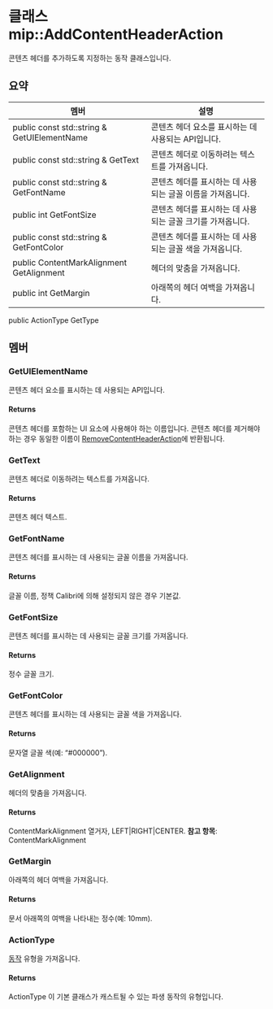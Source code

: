 # <a name="class-mipaddcontentheaderaction"></a>클래스 mip::AddContentHeaderAction 
콘텐츠 헤더를 추가하도록 지정하는 동작 클래스입니다.
## <a name="summary"></a>요약
 멤버                        | 설명                                
--------------------------------|---------------------------------------------
public const std::string & GetUIElementName | 콘텐츠 헤더 요소를 표시하는 데 사용되는 API입니다.
public const std::string & GetText | 콘텐츠 헤더로 이동하려는 텍스트를 가져옵니다.
public const std::string & GetFontName | 콘텐츠 헤더를 표시하는 데 사용되는 글꼴 이름을 가져옵니다.
public int GetFontSize | 콘텐츠 헤더를 표시하는 데 사용되는 글꼴 크기를 가져옵니다.
public const std::string & GetFontColor | 콘텐츠 헤더를 표시하는 데 사용되는 글꼴 색을 가져옵니다.
public ContentMarkAlignment GetAlignment | 헤더의 맞춤을 가져옵니다.
public int GetMargin | 아래쪽의 헤더 여백을 가져옵니다.
public ActionType GetType
## <a name="members"></a>멤버
### <a name="getuielementname"></a>GetUIElementName
콘텐츠 헤더 요소를 표시하는 데 사용되는 API입니다.
#### <a name="returns"></a>Returns
콘텐츠 헤더를 포함하는 UI 요소에 사용해야 하는 이름입니다. 콘텐츠 헤더를 제거해야 하는 경우 동일한 이름이 [RemoveContentHeaderAction](#classmip_1_1_remove_content_header_action)에 반환됩니다.
### <a name="gettext"></a>GetText
콘텐츠 헤더로 이동하려는 텍스트를 가져옵니다.
#### <a name="returns"></a>Returns
콘텐츠 헤더 텍스트.
### <a name="getfontname"></a>GetFontName
콘텐츠 헤더를 표시하는 데 사용되는 글꼴 이름을 가져옵니다.
#### <a name="returns"></a>Returns
글꼴 이름, 정책 Calibri에 의해 설정되지 않은 경우 기본값.
### <a name="getfontsize"></a>GetFontSize
콘텐츠 헤더를 표시하는 데 사용되는 글꼴 크기를 가져옵니다.
#### <a name="returns"></a>Returns
정수 글꼴 크기.
### <a name="getfontcolor"></a>GetFontColor
콘텐츠 헤더를 표시하는 데 사용되는 글꼴 색을 가져옵니다.
#### <a name="returns"></a>Returns
문자열 글꼴 색(예: “#000000”).
### <a name="getalignment"></a>GetAlignment
헤더의 맞춤을 가져옵니다.
#### <a name="returns"></a>Returns
ContentMarkAlignment 열거자, LEFT|RIGHT|CENTER. 
**참고 항목**: ContentMarkAlignment
### <a name="getmargin"></a>GetMargin
아래쪽의 헤더 여백을 가져옵니다.
#### <a name="returns"></a>Returns
문서 아래쪽의 여백을 나타내는 정수(예: 10mm).
### <a name="actiontype"></a>ActionType
[동작](#classmip_1_1_action) 유형을 가져옵니다.
#### <a name="returns"></a>Returns
ActionType 이 기본 클래스가 캐스트될 수 있는 파생 동작의 유형입니다.